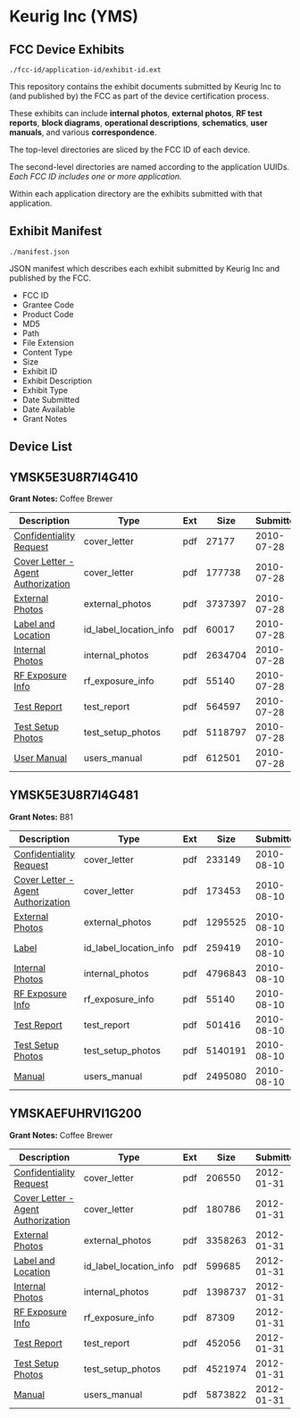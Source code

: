 # Keurig Inc (YMS)
## FCC Device Exhibits

```
./fcc-id/application-id/exhibit-id.ext
```

This repository contains the exhibit documents submitted by Keurig Inc to (and published by) the FCC as part of the device certification process.

These exhibits can include **internal photos**, **external photos**, **RF test reports**, **block diagrams**, **operational descriptions**, **schematics**, **user manuals**, and various **correspondence**.

The top-level directories are sliced by the FCC ID of each device.

The second-level directories are named according to the application UUIDs. *Each FCC ID includes one or more application.*

Within each application directory are the exhibits submitted with that application. 

## Exhibit Manifest

```
./manifest.json
```

JSON manifest which describes each exhibit submitted by Keurig Inc and published by the FCC.

- FCC ID
- Grantee Code
- Product Code
- MD5
- Path
- File Extension
- Content Type
- Size
- Exhibit ID
- Exhibit Description
- Exhibit Type
- Date Submitted
- Date Available
- Grant Notes

## Device List
## YMSK5E3U8R7I4G410
**Grant Notes:** Coffee Brewer

| Description | Type | Ext | Size | Submitted | Available |
| ----------- | ---- | --- | ---- | --------- | --------- |
| [Confidentiality Request](YMSK5E3U8R7I4G410/a1f3db224a4756cd122b9da068f620a9/1318889.pdf) | cover_letter | pdf | 27177 | 2010-07-28 | 2010-07-29 |
| [Cover Letter - Agent Authorization](YMSK5E3U8R7I4G410/a1f3db224a4756cd122b9da068f620a9/1318890.pdf) | cover_letter | pdf | 177738 | 2010-07-28 | 2010-07-29 |
| [External Photos](YMSK5E3U8R7I4G410/a1f3db224a4756cd122b9da068f620a9/1318880.pdf) | external_photos | pdf | 3737397 | 2010-07-28 | 2011-01-23 |
| [Label and Location](YMSK5E3U8R7I4G410/a1f3db224a4756cd122b9da068f620a9/1318881.pdf) | id_label_location_info | pdf | 60017 | 2010-07-28 | 2010-07-29 |
| [Internal Photos](YMSK5E3U8R7I4G410/a1f3db224a4756cd122b9da068f620a9/1318882.pdf) | internal_photos | pdf | 2634704 | 2010-07-28 | 2011-01-23 |
| [RF Exposure Info](YMSK5E3U8R7I4G410/a1f3db224a4756cd122b9da068f620a9/1318888.pdf) | rf_exposure_info | pdf | 55140 | 2010-07-28 | 2010-07-29 |
| [Test Report](YMSK5E3U8R7I4G410/a1f3db224a4756cd122b9da068f620a9/1318885.pdf) | test_report | pdf | 564597 | 2010-07-28 | 2010-07-29 |
| [Test Setup Photos](YMSK5E3U8R7I4G410/a1f3db224a4756cd122b9da068f620a9/1318886.pdf) | test_setup_photos | pdf | 5118797 | 2010-07-28 | 2011-01-23 |
| [User Manual](YMSK5E3U8R7I4G410/a1f3db224a4756cd122b9da068f620a9/1318887.pdf) | users_manual | pdf | 612501 | 2010-07-28 | 2011-01-23 |
## YMSK5E3U8R7I4G481
**Grant Notes:** B81

| Description | Type | Ext | Size | Submitted | Available |
| ----------- | ---- | --- | ---- | --------- | --------- |
| [Confidentiality Request](YMSK5E3U8R7I4G481/bdedc8ec8d02796cb8c5a236254579a4/1324533.pdf) | cover_letter | pdf | 233149 | 2010-08-10 | 2010-08-11 |
| [Cover Letter - Agent Authorization](YMSK5E3U8R7I4G481/bdedc8ec8d02796cb8c5a236254579a4/1324534.pdf) | cover_letter | pdf | 173453 | 2010-08-10 | 2010-08-11 |
| [External Photos](YMSK5E3U8R7I4G481/bdedc8ec8d02796cb8c5a236254579a4/1324524.pdf) | external_photos | pdf | 1295525 | 2010-08-10 | 2011-02-06 |
| [Label](YMSK5E3U8R7I4G481/bdedc8ec8d02796cb8c5a236254579a4/1324525.pdf) | id_label_location_info | pdf | 259419 | 2010-08-10 | 2010-08-11 |
| [Internal Photos](YMSK5E3U8R7I4G481/bdedc8ec8d02796cb8c5a236254579a4/1324526.pdf) | internal_photos | pdf | 4796843 | 2010-08-10 | 2011-02-06 |
| [RF Exposure Info](YMSK5E3U8R7I4G481/bdedc8ec8d02796cb8c5a236254579a4/1318888.pdf) | rf_exposure_info | pdf | 55140 | 2010-08-10 | 2010-08-11 |
| [Test Report](YMSK5E3U8R7I4G481/bdedc8ec8d02796cb8c5a236254579a4/1324529.pdf) | test_report | pdf | 501416 | 2010-08-10 | 2010-08-11 |
| [Test Setup Photos](YMSK5E3U8R7I4G481/bdedc8ec8d02796cb8c5a236254579a4/1324530.pdf) | test_setup_photos | pdf | 5140191 | 2010-08-10 | 2011-02-06 |
| [Manual](YMSK5E3U8R7I4G481/bdedc8ec8d02796cb8c5a236254579a4/1324531.pdf) | users_manual | pdf | 2495080 | 2010-08-10 | 2011-02-06 |
## YMSKAEFUHRVI1G200
**Grant Notes:** Coffee Brewer

| Description | Type | Ext | Size | Submitted | Available |
| ----------- | ---- | --- | ---- | --------- | --------- |
| [Confidentiality Request](YMSKAEFUHRVI1G200/93ddd861bbdc9a5af73c5a4d1143dfed/1629031.pdf) | cover_letter | pdf | 206550 | 2012-01-31 | 2012-01-31 |
| [Cover Letter - Agent Authorization](YMSKAEFUHRVI1G200/93ddd861bbdc9a5af73c5a4d1143dfed/1629032.pdf) | cover_letter | pdf | 180786 | 2012-01-31 | 2012-01-31 |
| [External Photos](YMSKAEFUHRVI1G200/93ddd861bbdc9a5af73c5a4d1143dfed/1629022.pdf) | external_photos | pdf | 3358263 | 2012-01-31 | 2012-07-29 |
| [Label and Location](YMSKAEFUHRVI1G200/93ddd861bbdc9a5af73c5a4d1143dfed/1629023.pdf) | id_label_location_info | pdf | 599685 | 2012-01-31 | 2012-01-31 |
| [Internal Photos](YMSKAEFUHRVI1G200/93ddd861bbdc9a5af73c5a4d1143dfed/1629024.pdf) | internal_photos | pdf | 1398737 | 2012-01-31 | 2012-07-29 |
| [RF Exposure Info](YMSKAEFUHRVI1G200/93ddd861bbdc9a5af73c5a4d1143dfed/1629030.pdf) | rf_exposure_info | pdf | 87309 | 2012-01-31 | 2012-01-31 |
| [Test Report](YMSKAEFUHRVI1G200/93ddd861bbdc9a5af73c5a4d1143dfed/1629027.pdf) | test_report | pdf | 452056 | 2012-01-31 | 2012-01-31 |
| [Test Setup Photos](YMSKAEFUHRVI1G200/93ddd861bbdc9a5af73c5a4d1143dfed/1629028.pdf) | test_setup_photos | pdf | 4521974 | 2012-01-31 | 2012-07-29 |
| [Manual](YMSKAEFUHRVI1G200/93ddd861bbdc9a5af73c5a4d1143dfed/1629029.pdf) | users_manual | pdf | 5873822 | 2012-01-31 | 2012-07-29 |
